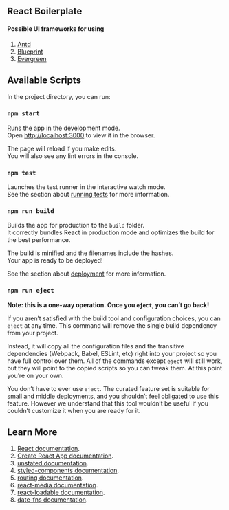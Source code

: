 ## React Boilerplate

#### Possible UI frameworks for using
1. [Antd](https://ant.design/docs/react/introduce)
2. [Blueprint](https://blueprintjs.com/docs/)
3. [Evergreen](https://evergreen.surge.sh/get-started/introduction)


## Available Scripts

In the project directory, you can run:

### `npm start`

Runs the app in the development mode.<br>
Open [http://localhost:3000](http://localhost:3000) to view it in the browser.

The page will reload if you make edits.<br>
You will also see any lint errors in the console.

### `npm test`

Launches the test runner in the interactive watch mode.<br>
See the section about [running tests](https://facebook.github.io/create-react-app/docs/running-tests) for more information.

### `npm run build`

Builds the app for production to the `build` folder.<br>
It correctly bundles React in production mode and optimizes the build for the best performance.

The build is minified and the filenames include the hashes.<br>
Your app is ready to be deployed!

See the section about [deployment](https://facebook.github.io/create-react-app/docs/deployment) for more information.

### `npm run eject`

**Note: this is a one-way operation. Once you `eject`, you can’t go back!**

If you aren’t satisfied with the build tool and configuration choices, you can `eject` at any time. This command will remove the single build dependency from your project.

Instead, it will copy all the configuration files and the transitive dependencies (Webpack, Babel, ESLint, etc) right into your project so you have full control over them. All of the commands except `eject` will still work, but they will point to the copied scripts so you can tweak them. At this point you’re on your own.

You don’t have to ever use `eject`. The curated feature set is suitable for small and middle deployments, and you shouldn’t feel obligated to use this feature. However we understand that this tool wouldn’t be useful if you couldn’t customize it when you are ready for it.

## Learn More

1. [React documentation](https://reactjs.org/).
2. [Create React App documentation](https://facebook.github.io/create-react-app/docs/getting-started).
3. [unstated documentation](https://github.com/jamiebuilds/unstated).
4. [styled-components documentation](https://www.styled-components.com/).
5. [routing documentation](https://reacttraining.com/react-router/web/guides/quick-start).
6. [react-media documentation](https://github.com/ReactTraining/react-media).
7. [react-loadable documentation](https://github.com/jamiebuilds/react-loadable).
8. [date-fns documentation](https://date-fns.org/).

